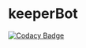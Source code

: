 # keeperBot
[![Codacy Badge](https://api.codacy.com/project/badge/Grade/cd85e415fb9048709235f15f57cf3333)](https://app.codacy.com/app/teller308/keeperBot?utm_source=github.com&utm_medium=referral&utm_content=teller308/keeperBot&utm_campaign=Badge_Grade_Settings)